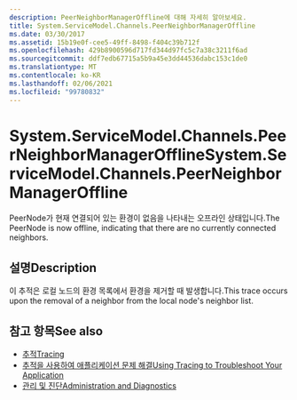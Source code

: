 ```yaml
---
description: PeerNeighborManagerOffline에 대해 자세히 알아보세요.
title: System.ServiceModel.Channels.PeerNeighborManagerOffline
ms.date: 03/30/2017
ms.assetid: 15b19e0f-cee5-49ff-8498-f404c39b712f
ms.openlocfilehash: 429b8900596d717fd344d97fc5c7a38c3211f6ad
ms.sourcegitcommit: ddf7edb67715a5b9a45e3dd44536dabc153c1de0
ms.translationtype: MT
ms.contentlocale: ko-KR
ms.lasthandoff: 02/06/2021
ms.locfileid: "99780832"
---
```

# <a name="systemservicemodelchannelspeerneighbormanageroffline"></a><span data-ttu-id="b8b1e-103">System.ServiceModel.Channels.PeerNeighborManagerOffline</span><span class="sxs-lookup"><span data-stu-id="b8b1e-103">System.ServiceModel.Channels.PeerNeighborManagerOffline</span></span>

<span data-ttu-id="b8b1e-104">PeerNode가 현재 연결되어 있는 환경이 없음을 나타내는 오프라인 상태입니다.</span><span class="sxs-lookup"><span data-stu-id="b8b1e-104">The PeerNode is now offline, indicating that there are no currently connected neighbors.</span></span>  
  
## <a name="description"></a><span data-ttu-id="b8b1e-105">설명</span><span class="sxs-lookup"><span data-stu-id="b8b1e-105">Description</span></span>  

 <span data-ttu-id="b8b1e-106">이 추적은 로컬 노드의 환경 목록에서 환경을 제거할 때 발생합니다.</span><span class="sxs-lookup"><span data-stu-id="b8b1e-106">This trace occurs upon the removal of a neighbor from the local node's neighbor list.</span></span>  
  
## <a name="see-also"></a><span data-ttu-id="b8b1e-107">참고 항목</span><span class="sxs-lookup"><span data-stu-id="b8b1e-107">See also</span></span>

- [<span data-ttu-id="b8b1e-108">추적</span><span class="sxs-lookup"><span data-stu-id="b8b1e-108">Tracing</span></span>](index.md)
- [<span data-ttu-id="b8b1e-109">추적을 사용하여 애플리케이션 문제 해결</span><span class="sxs-lookup"><span data-stu-id="b8b1e-109">Using Tracing to Troubleshoot Your Application</span></span>](using-tracing-to-troubleshoot-your-application.md)
- [<span data-ttu-id="b8b1e-110">관리 및 진단</span><span class="sxs-lookup"><span data-stu-id="b8b1e-110">Administration and Diagnostics</span></span>](../index.md)
